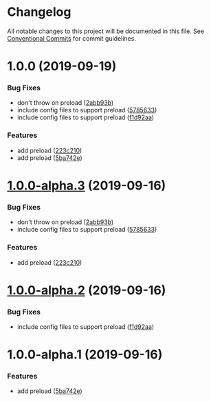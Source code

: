# Changelog

All notable changes to this project will be documented in this file. See
[Conventional Commits](https://conventionalcommits.org) for commit guidelines.

# 1.0.0 (2019-09-19)


### Bug Fixes

* don't throw on preload ([2abb93b](https://github.com/jazida-opensource/dotenv-azure/commit/2abb93b))
* include config files to support preload ([5785633](https://github.com/jazida-opensource/dotenv-azure/commit/5785633))
* include config files to support preload ([f1d92aa](https://github.com/jazida-opensource/dotenv-azure/commit/f1d92aa))


### Features

* add preload ([223c210](https://github.com/jazida-opensource/dotenv-azure/commit/223c210))
* add preload ([5ba742e](https://github.com/jazida-opensource/dotenv-azure/commit/5ba742e))

# [1.0.0-alpha.3](https://github.com/jazida-opensource/dotenv-azure/compare/v1.0.0-alpha.2@alpha...v1.0.0-alpha.3@alpha) (2019-09-16)


### Bug Fixes

* don't throw on preload ([2abb93b](https://github.com/jazida-opensource/dotenv-azure/commit/2abb93b))
* include config files to support preload ([5785633](https://github.com/jazida-opensource/dotenv-azure/commit/5785633))


### Features

* add preload ([223c210](https://github.com/jazida-opensource/dotenv-azure/commit/223c210))

# [1.0.0-alpha.2](https://github.com/jazida-opensource/dotenv-azure/compare/v1.0.0-alpha.1@alpha...v1.0.0-alpha.2@alpha) (2019-09-16)


### Bug Fixes

* include config files to support preload ([f1d92aa](https://github.com/jazida-opensource/dotenv-azure/commit/f1d92aa))

# 1.0.0-alpha.1 (2019-09-16)


### Features

* add preload ([5ba742e](https://github.com/jazida-opensource/dotenv-azure/commit/5ba742e))
